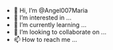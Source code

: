 - 👋 Hi, I’m @Angel007Maria
- 👀 I’m interested in ...
- 🌱 I’m currently learning ...
- 💞️ I’m looking to collaborate on ...
- 📫 How to reach me ...

<!---
Angel007Maria/Angel007Maria is a ✨ special ✨ repository because its `README.md` (this file) appears on your GitHub profile.
You can click the Preview link to take a look at your changes.
--->
